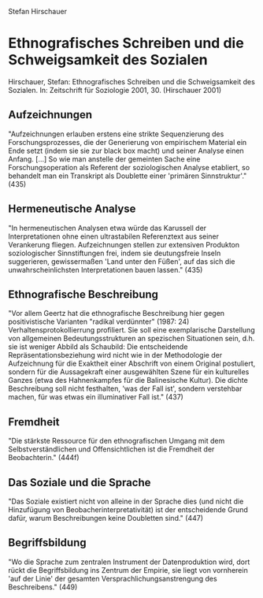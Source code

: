 Stefan Hirschauer

Ethnografisches Schreiben und die Schweigsamkeit des Sozialen
============================================================
Hirschauer, Stefan: Ethnografisches Schreiben und die Schweigsamkeit des Sozialen. In: Zeitschrift für Soziologie 2001, 30.
(Hirschauer 2001)

Aufzeichnungen
--------------
"Aufzeichnungen erlauben erstens eine strikte Sequenzierung des Forschungsprozesses, die der Generierung von empirischem Material ein Ende setzt (indem sie sie zur black box macht) und seiner Analyse einen Anfang. [...] So wie man anstelle der gemeinten Sache eine Forschungsoperation als Referent der soziologischen Analyse etabliert, so behandelt man ein Transkript als Doublette einer 'primären Sinnstruktur'." (435)

Hermeneutische Analyse
----------------------
"In hermeneutischen Analysen etwa würde das Karussell der Interpretationen ohne einen ultrastabilen Referenztext aus seiner Verankerung fliegen. Aufzeichnungen stellen zur extensiven Produkton soziologischer Sinnstiftungen frei, indem sie deutungsfreie Inseln suggerieren, gewissermaßen 'Land unter den Füßen', auf das sich die unwahrscheinlichsten Interpretationen bauen lassen." (435) 

Ethnografische Beschreibung
---------------------------
"Vor allem Geertz hat die ethnografische Beschreibung hier gegen positivistische Varianten "radikal verdünnter" (1987: 24) Verhaltensprotokollierrung profiliert. Sie soll eine exemplarische Darstellung von allgemeinen Bedeutungsstrukturen an spezischen Situationen sein, d.h. sie ist weniger Abbild als Schaubild: Die entscheidende Repräsentationsbeziehung wird nicht wie in der Methodologie der Aufzeichnung für die Exaktheit einer Abschrift von einem Original postuliert, sondern für die Aussagekraft einer ausgewählten Szene für ein kulturelles Ganzes (etwa des Hahnenkampfes für die Balinesische Kultur). Die dichte Beschreibung soll nicht festhalten, 'was der Fall ist', sondern verstehbar machen, für was etwas ein illuminativer Fall ist." (437)

Fremdheit
---------
"Die stärkste Ressource für den ethnografischen Umgang mit dem Selbstverständlichen und Offensichtlichen ist die Fremdheit der Beobachterin." (444f)

Das Soziale und die Sprache
---------------------------
"Das Soziale existiert nicht von alleine in der Sprache dies (und nicht die Hinzufügung von Beobacherinterpretativität) ist der entscheidende Grund dafür, warum Beschreibungen keine Doubletten sind." (447)

Begriffsbildung
---------------
"Wo die Sprache zum zentralen Instrument der Datenproduktion wird, dort rückt die Begriffsbildung ins Zentrum der Empirie, sie liegt von vornherein 'auf der Linie' der gesamten Versprachlichungsanstrengung des Beschreibens." (449)
